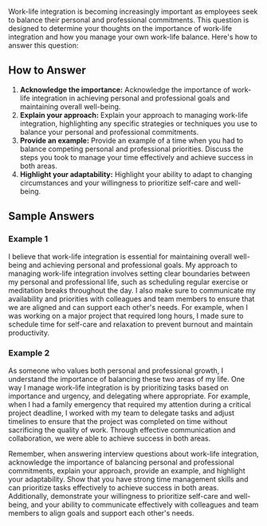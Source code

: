 
Work-life integration is becoming increasingly important as employees seek to balance their personal and professional commitments. This question is designed to determine your thoughts on the importance of work-life integration and how you manage your own work-life balance. Here's how to answer this question:

How to Answer
-------------

1. **Acknowledge the importance:** Acknowledge the importance of work-life integration in achieving personal and professional goals and maintaining overall well-being.
2. **Explain your approach:** Explain your approach to managing work-life integration, highlighting any specific strategies or techniques you use to balance your personal and professional commitments.
3. **Provide an example:** Provide an example of a time when you had to balance competing personal and professional priorities. Discuss the steps you took to manage your time effectively and achieve success in both areas.
4. **Highlight your adaptability:** Highlight your ability to adapt to changing circumstances and your willingness to prioritize self-care and well-being.

Sample Answers
--------------

### Example 1

I believe that work-life integration is essential for maintaining overall well-being and achieving personal and professional goals. My approach to managing work-life integration involves setting clear boundaries between my personal and professional life, such as scheduling regular exercise or meditation breaks throughout the day. I also make sure to communicate my availability and priorities with colleagues and team members to ensure that we are aligned and can support each other's needs. For example, when I was working on a major project that required long hours, I made sure to schedule time for self-care and relaxation to prevent burnout and maintain productivity.

### Example 2

As someone who values both personal and professional growth, I understand the importance of balancing these two areas of my life. One way I manage work-life integration is by prioritizing tasks based on importance and urgency, and delegating where appropriate. For example, when I had a family emergency that required my attention during a critical project deadline, I worked with my team to delegate tasks and adjust timelines to ensure that the project was completed on time without sacrificing the quality of work. Through effective communication and collaboration, we were able to achieve success in both areas.

Remember, when answering interview questions about work-life integration, acknowledge the importance of balancing personal and professional commitments, explain your approach, provide an example, and highlight your adaptability. Show that you have strong time management skills and can prioritize tasks effectively to achieve success in both areas. Additionally, demonstrate your willingness to prioritize self-care and well-being, and your ability to communicate effectively with colleagues and team members to align goals and support each other's needs.

